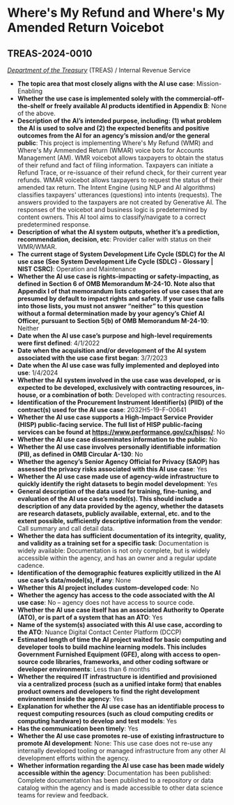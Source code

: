 # Where's My Refund and Where's My Amended Return Voicebot
## TREAS-2024-0010
_[Department of the Treasury](<../3_agency/Department of the Treasury.md>)_ (TREAS) / Internal Revenue Service


+ **The topic area that most closely aligns with the AI use case**: Mission-Enabling
+ **Whether the use case is implemented solely with the commercial-off-the-shelf or freely available AI products identified in Appendix B**: None of the above.
+ **Description of the AI’s intended purpose, including: (1) what problem the AI is used to solve and (2) the expected benefits and positive outcomes from the AI for an agency’s mission and/or the general public**: This project is implementing Where's My Refund (WMR) and Where's My Ammended Return (WMAR) voice bots for Accounts Management (AM). WMR voicebot allows taxpayers to obtain the status of their refund and fact of filing information. Taxpayers can initiate a Refund Trace, or re-issuance of their refund check, for their current year refunds. WMAR voicebot allows taxpayers to request the status of their amended tax return. The Intent Engine (using NLP and AI algorithms) classifies taxpayers' utterances (questions) into intents (requests). The answers provided to the taxpayers are not created by Generative AI. The responses of the voicebot and business logic is predetermined by content owners. This AI tool aims to classify/navigate to a correct predetermined response.
+ **Description of what the AI system outputs, whether it’s a prediction, recommendation, decision, etc**: Provider caller with status on their WMR/WMAR.
+ **The current stage of System Development Life Cycle (SDLC) for the AI use case (See System Development Life Cycle (SDLC) - Glossary | NIST CSRC)**: Operation and Maintenance
+ **Whether the AI use case is rights-impacting or safety-impacting, as defined in Section 6 of OMB Memorandum M-24-10. Note also that Appendix I of that memorandum lists categories of use cases that are presumed by default to impact rights and safety. If your use case falls into those lists, you must not answer “neither” to this question without a formal determination made by your agency’s Chief AI Officer, pursuant to Section 5(b) of OMB Memorandum M-24-10**: Neither
+ **Date when the AI use case’s purpose and high-level requirements were first defined**: 4/1/2022
+ **Date when the acquisition and/or development of the AI system associated with the use case first began**: 3/7/2023
+ **Date when the AI use case was fully implemented and deployed into use**: 1/4/2024
+ **Whether the AI system involved in the use case was developed, or is expected to be developed, exclusively with contracting resources, in-house, or a combination of both**: Developed with contracting resources.
+ **Identification of the Procurement Instrument Identifier(s) (PIID) of the contract(s) used for the AI use case**: 2032H5-19-F-00641
+ **Whether the AI use case supports a High-Impact Service Provider (HISP) public-facing service. The full list of HISP public-facing services can be found at https://www.performance.gov/cx/hisps/**: No
+ **Whether the AI use case disseminates information to the public**: No
+ **Whether the AI use case involves personally identifiable information (PII), as defined in OMB Circular A-130**: No
+ **Whether the agency’s Senior Agency Official for Privacy (SAOP) has assessed the privacy risks associated with this AI use case**: Yes
+ **Whether the AI use case made use of agency-wide infrastructure to quickly identify the right datasets to begin model development**: Yes
+ **General description of the data used for training, fine-tuning, and evaluation of the AI use case’s model(s). This should include a description of any data provided by the agency, whether the datasets are research datasets, publicly available, external, etc. and to the extent possible, sufficiently descriptive information from the vendor**: Call summary and call detail data.
+ **Whether the data has sufficient documentation of its integrity, quality, and validity as a training set for a specific task**: Documentation is widely available: Documentation is not only complete, but is widely accessible within the agency, and has an owner and a regular update cadence.
+ **Identification of the demographic features explicitly utilized in the AI use case’s data/model(s), if any**: None
+ **Whether this AI project includes custom-developed code**: No
+ **Whether the agency has access to the code associated with the AI use case**: No – agency does not have access to source code.
+ **Whether the AI use case itself has an associated Authority to Operate (ATO), or is part of a system that has an ATO**: Yes
+ **Name of the system(s) associated with this AI use case, according to the ATO**: Nuance Digital Contact Center Platform (DCCP)
+ **Estimated length of time the AI project waited for basic computing and developer tools to build machine learning models. This includes Government Furnished Equipment (GFE), along with access to open-source code libraries, frameworks, and other coding software or developer environments**: Less than 6 months
+ **Whether the required IT infrastructure is identified and provisioned via a centralized process (such as a unified intake form) that enables product owners and developers to find the right development environment inside the agency**: Yes
+ **Explanation for whether the AI use case has an identifiable process to request computing resources (such as cloud computing credits or computing hardware) to develop and test models**: Yes
+ **Has the communication been timely**: Yes
+ **Whether the AI use case promotes re-use of existing infrastructure to promote AI development**: None: This use case does not re-use any internally developed tooling or managed infrastructure from any other AI development efforts within the agency.
+ **Whether information regarding the AI use case has been made widely accessible within the agency**: Documentation has been published: Complete documentation has been published to a repository or data catalog within the agency and is made accessible to other data science teams for review and feedback.